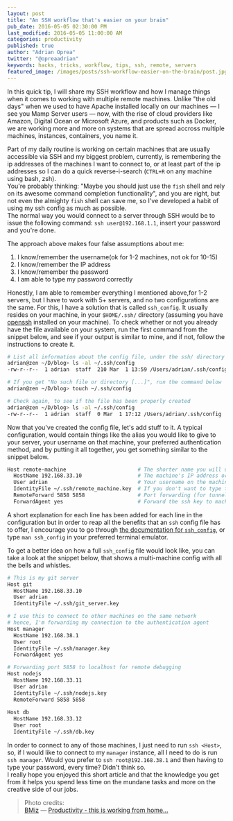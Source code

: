 ```yaml
---
layout: post
title: "An SSH workflow that's easier on your brain"
pub_date: 2016-05-05 02:30:00 PM
last_modified: 2016-05-05 11:00:00 AM
categories: productivity
published: true
author: "Adrian Oprea"
twitter: "@opreaadrian"
keywords: hacks, tricks, workflow, tips, ssh, remote, servers
featured_image: /images/posts/ssh-workflow-easier-on-the-brain/post.jpg
---
```


In this quick tip, I will share my SSH workflow and how I manage things
when it comes to working with multiple remote machines.
Unlike "the old days" when we used to have Apache installed locally on our
machines &mdash; I see you Mamp Server users &mdash; now, with the rise of cloud
providers like Amazon, Digital Ocean or Microsoft Azure, and  products such as
Docker, we are working more and more on systems that are spread accross multiple
machines, instances, containers, you name it.

Part of my daily routine is working on certain machines that are usually
accessible via SSH and my biggest problem, currently, is remembering the ip
addresses of the machines I want to connect to, or at
least part of the ip addresses so I can do a quick reverse-i-search
(`CTRL+R` on any machine using bash, zsh).  
You're probably thinking: "Maybe you should just use the `fish` shell and rely
on its awesome command completion functionality", and you are right, but not
even the almighty `fish` shell can save me, so I've developed a habit of using my
ssh config as much as possible.  
The normal way you would connect to a server through SSH would be to issue the
following command: `ssh user@192.168.1.1`, insert your password and you're done.  

The approach above makes four false assumptions about me:

1. I know/remember the username(ok for 1-2 machines, not ok for 10-15)
2. I know/remember the IP address
3. I know/remember the password
4. I am able to type my password correctly

Honestly, I am able to remember everything I mentioned above,for 1-2 servers,
but I have to work with 5+ servers, and no two configurations
are the same. For this, I have a solution that is called `ssh_config`.
It usually resides on your machine, in your `$HOME/.ssh/` directory
(assuming you have [openssh](http://www.openssh.com/) installed on your machine).
To check whether or not you already have the file available on your system, run
the first command from the snippet below, and see if your output is similar to mine,
and if not, follow the instructions to create it.

```bash
# List all information about the config file, under the ssh/ directory
adrian@zen ~/D/blog> ls -al ~/.ssh/config
-rw-r--r--  1 adrian  staff  210 Mar  1 13:59 /Users/adrian/.ssh/config

# If you get "No such file or directory [...]", run the command below
adrian@zen ~/D/blog> touch ~/.ssh/config

# Check again, to see if the file has been properly created
adrian@zen ~/D/blog> ls -al ~/.ssh/config
-rw-r--r--  1 adrian  staff  0 Mar  1 17:12 /Users/adrian/.ssh/config
```

Now that you've created the config file, let's add stuff to it. A typical
configuration, would contain things like the alias you would like to give to
your server, your username on that machine, your preferred authentication
method, and by putting it all together, you get something similar to the snippet
below.

```bash
Host remote-machine                       # The shorter name you will use with the ssh command
  HostName 192.168.33.10                  # The machine's IP address or hostname
  User adrian                             # Your username on the machine
  IdentityFile ~/.ssh/remote_machine.key  # If you don't want to type the password every time, get one of these
  RemoteForward 5858 5858                 # Port forwarding (for tunnelling) - I use it for NodeJS remote debug
  ForwardAgent yes                        # Forward the ssh key to machines that you connect to from the remote machine
```

A short explanation for each line has been added for each line in the
configuration but in order to reap all the benefits that an `ssh` config file
has to offer, I encourage you to go through
[the documentation for `ssh_config`](http://www.openbsd.org/cgi-bin/man.cgi/OpenBSD-current/man5/ssh_config.5),
or type `man ssh_config` in your preferred terminal emulator.

To get a better idea on how a full `ssh_config` file would look like, you can
take a look at the snippet below, that shows a multi-machine config with all
the bells and whistles.

```bash
# This is my git server
Host git
  HostName 192.168.33.10
  User adrian
  IdentityFile ~/.ssh/git_server.key

# I use this to connect to other machines on the same network
# hence, I'm forwarding my connection to the authentication agent
Host manager
  HostName 192.168.38.1
  User root
  IdentityFile ~/.ssh/manager.key
  ForwardAgent yes

# Forwarding port 5858 to localhost for remote debugging  
Host nodejs
  HostName 192.168.33.11
  User adrian
  IdentityFile ~/.ssh/nodejs.key
  RemoteForward 5858 5858
  
Host db
  HostName 192.168.33.12
  User root
  IdentityFile ~/.ssh/db.key
```

In order to connect to any of those machines, I just need to run `ssh <Host>`, so,
if I would like to connect to my `manager` instance, all I need to do is run
`ssh manager`. Would you prefer to `ssh root@192.168.38.1` and then having
to type your password, every time? Didn't think so.  
I really hope you enjoyed this short article and that the knowledge you get from
it helps you spend less time on the mundane tasks and more on the creative side
of our jobs.

> Photo credits:  
> [BMiz](https://www.flickr.com/photos/sdelgado) &mdash; [Productivity - this is working from home...](https://flic.kr/p/fNBLwz)
